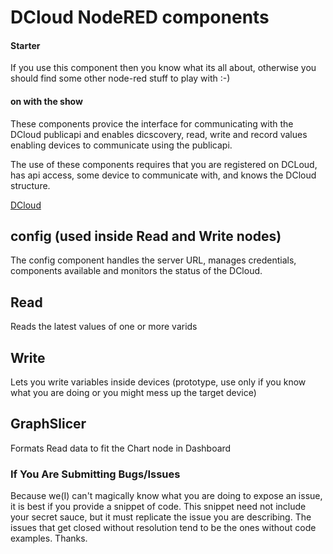 ﻿# DCloud NodeRED components
####  Starter
If you use this component then you know what its all about, otherwise you should find some other node-red stuff to play with :-)

#### on with the show
These components provice the interface for communicating with the DCloud publicapi and enables dicscovery, read, write and record values enabling devices to communicate using the publicapi.

The use of these components requires that you are registered on DCLoud, has api access, some device to communicate with, and knows the DCloud structure.

[DCloud](www.dcloud.dk)

## config (used inside Read and Write nodes)
The config component handles the server URL, manages credentials, components available and monitors the status of the DCloud.

## Read
Reads the latest values of one or more varids

## Write
Lets you write variables inside devices (prototype, use only if you know what you are doing or you might mess up the target device)

## GraphSlicer
Formats Read data to fit the Chart node in Dashboard

### If You Are Submitting Bugs/Issues
Because we(I) can't magically know what you are doing to expose an issue, it is best if you provide a snippet of code. This snippet need not include your secret sauce, but it must replicate the issue you are describing. The issues that get closed without resolution tend to be the ones without code examples. Thanks.